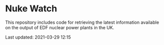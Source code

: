 # Nuke Watch

This repository includes code for retrieving the latest information available on the output of EDF nuclear power plants in the UK.

Last updated: 2021-03-29 12:15